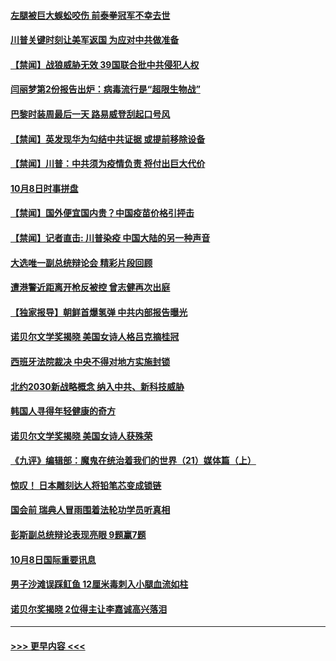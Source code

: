 #### [左腿被巨大蜈蚣咬伤 前泰拳冠军不幸去世](../pages/prog202/a102959280.md?t=10091551) 
#### [川普关键时刻让美军返国 为应对中共做准备](../pages/prog202/a102959258.md?t=10091551) 
#### [【禁闻】战狼威胁无效 39国联合批中共侵犯人权](../pages/prog202/a102959168.md?t=10091551) 
#### [闫丽梦第2份报告出炉：病毒流行是“超限生物战”](../pages/prog202/a102959095.md?t=10091551) 
#### [巴黎时装周最后一天 路易威登刮起口号风](../pages/prog202/a102959144.md?t=10091551) 
#### [【禁闻】英发现华为勾结中共证据 或提前移除设备](../pages/prog202/a102959131.md?t=10091551) 
#### [【禁闻】川普：中共须为疫情负责 将付出巨大代价](../pages/prog202/a102959126.md?t=10091551) 
#### [10月8日时事拼盘](../pages/prog202/a102959111.md?t=10091551) 
#### [【禁闻】国外便宜国内贵？中国疫苗价格引抨击](../pages/prog202/a102959077.md?t=10091551) 
#### [【禁闻】记者直击: 川普染疫 中国大陆的另一种声音](../pages/prog202/a102959080.md?t=10091551) 
#### [大选唯一副总统辩论会 精彩片段回顾](../pages/prog202/a102958968.md?t=10091551) 
#### [遭港警近距离开枪反被控 曾志健再次出庭](../pages/prog202/a102958961.md?t=10091551) 
#### [【独家报导】朝鲜首爆氢弹 中共内部报告曝光](../pages/prog202/a102958950.md?t=10091551) 
#### [诺贝尔文学奖揭晓 美国女诗人格吕克摘桂冠](../pages/prog202/a102958943.md?t=10091551) 
#### [西班牙法院裁决 中央不得对地方实施封锁](../pages/prog202/a102958923.md?t=10091551) 
#### [北约2030新战略概念 纳入中共、新科技威胁](../pages/prog202/a102958875.md?t=10091551) 
#### [韩国人寻得年轻健康的奇方](../pages/prog202/a102958842.md?t=10091551) 
#### [诺贝尔文学奖揭晓 美国女诗人获殊荣](../pages/prog202/a102958819.md?t=10091551) 
#### [《九评》编辑部：魔鬼在统治着我们的世界（21）媒体篇（上）](../pages/prog202/a1390646.md?t=10091551) 
#### [惊叹！ 日本雕刻达人将铅笔芯变成锁链](../pages/prog202/a102958649.md?t=10091551) 
#### [国会前 瑞典人冒雨围着法轮功学员听真相](../pages/prog202/a102958701.md?t=10091551) 
#### [彭斯副总统辩论表现亮眼 9题赢7题](../pages/prog202/a102958653.md?t=10091551) 
#### [10月8日国际重要讯息](../pages/prog202/a102958654.md?t=10091551) 
#### [男子沙滩误踩𫚉鱼 12厘米毒刺入小腿血流如柱](../pages/prog202/a102958588.md?t=10091551) 
#### [诺贝尔奖揭晓 2位得主让李嘉诚高兴落泪](../pages/prog202/a102958577.md?t=10091551) 

----
#### [ >>> 更早内容 <<< ](../indexes/prog202-earlier.md)
